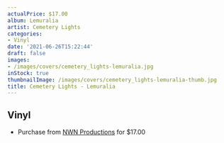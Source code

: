 ```yaml
---
actualPrice: $17.00
album: Lemuralia
artist: Cemetery Lights
categories:
- Vinyl
date: '2021-06-26T15:22:44'
draft: false
images:
- /images/covers/cemetery_lights-lemuralia.jpg
inStock: true
thumbnailImage: /images/covers/cemetery_lights-lemuralia-thumb.jpg
title: Cemetery Lights - Lemuralia
---
```


## Vinyl
* Purchase from [NWN Productions](http://shop.nwnprod.com/index.php?route=product/product&path=75&product_id=11408&sort=pd.name&order=ASC) for $17.00
